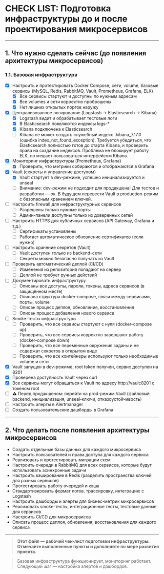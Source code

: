 # CHECK LIST: Подготовка инфраструктуры до и после проектирования микросервисов

---

## 1. Что нужно сделать сейчас (до появления архитектуры микросервисов)

### 1.1. Базовая инфраструктура
- [x] Настроить и протестировать Docker Compose, сети, volume, базовые сервисы (MySQL, Redis, RabbitMQ, Vault, Prometheus, Grafana, ELK)
  - [x] Все сервисы стартуют и доступны по нужным адресам
  - [x] Все volumes и сети корректно проброшены
  - [x] Нет лишних открытых портов наружу
- [x] Централизованное логирование (Logstash → Elasticsearch → Kibana)
  - [x] Logstash видит и обрабатывает тестовые логи
  - [x] В Elasticsearch появляются индексы logs-*
  - [x] Kibana подключена к Elasticsearch
  - [ ] Kibana не может создать служебный индекс .kibana_7.17.0 (ошибка index_not_found_exception). Требуется убедиться, что Elasticsearch полностью готов до старта Kibana, и проверить права на создание индексов. Проблема не блокирует работу ELK, но мешает пользоваться интерфейсом Kibana.
- [x] Мониторинг инфраструктуры (Prometheus, Grafana)
  - [x] Проверить, что метрики собираются и отображаются в Grafana
- [x] Vault (секреты и управление доступом)
  - [x] Vault стартует в dev-режиме, успешно инициализируется и unseal
  - [ ] Внимание: dev-режим не подходит для продакшена! Для тестов и разработки — ок. В будущем перевести Vault в production-режим с безопасным хранением ключей.
- [ ] Настроить firewall для инфраструктурных сервисов
  - [ ] Разрешены только нужные порты
  - [ ] Админ-панели доступны только из доверенных сетей
- [ ] Настроить HTTPS для публичных сервисов (API Gateway, Grafana и т.д.)
  - [ ] Сертификаты установлены
  - [ ] Работает автоматическое обновление сертификатов (если нужно)
- [ ] Настроить хранение секретов (Vault)
  - [ ] Vault доступен только из backend-сети
  - [ ] Секреты можно безопасно получать из Vault
- [ ] Проверить автоматический деплой (CI/CD)
  - [ ] Изменения из репозитория попадают на сервер
  - [ ] Деплой не требует ручных действий
- [ ] Документировать инфраструктуру
  - [ ] Описаны все доступы, пароли, токены, адреса сервисов (в защищённом месте)
  - [ ] Описана структура docker-compose, связи между сервисами, порты, volume
  - [ ] Описан процесс деплоя, обновления, восстановления
  - [ ] Описан процесс добавления нового сервиса
- [ ] Smoke-тесты инфраструктуры
  - [ ] Проверить, что все сервисы стартуют с нуля (docker-compose up)
  - [ ] Проверить, что все сервисы корректно завершают работу (docker-compose down)
  - [ ] Проверить, что все переменные окружения заданы и не содержат секретов в открытом виде
  - [ ] Проверить, что все контейнеры используют только необходимые volume и сети
- [x] Vault запущен в dev-режиме, root token получен, сервис доступен на 8201
- [x] Проверена доступность Vault через curl
- [x] Все сервисы могут обращаться к Vault по адресу http://vault:8201 с токеном root
- [ ] ⚠️ Перед продакшеном: перейти на prod-режим Vault (файловый backend, инициализация, unseal-ключи, отказоустойчивость)
- [ ] Настроить алерты в Alertmanager
- [ ] Создать пользовательские дашборды в Grafana

---

## 2. Что делать после появления архитектуры микросервисов

- Создать отдельные базы данных для каждого микросервиса
- Настроить пользователей и права доступа для каждого сервиса
- Реализовать и протестировать миграции схем
- Настроить очереди в RabbitMQ для всех сервисов, которые будут использовать асинхронные задачи
- Настроить кэширование в Redis (разделить пространства ключей для разных сервисов)
- Протестировать работу очередей и кэша
- Стандартизировать формат логов, трассировку, интеграцию с Logstash
- Настроить дашборды и алерты для бизнес-метрик микросервисов
- Реализовать smoke-тесты, интеграционные тесты, тестовые данные для сервисов
- Настроить CI/CD для микросервисов
- Описать процесс деплоя, обновления, восстановления для каждого сервиса

---

> **Этот файл — рабочий чек-лист подготовки инфраструктуры. Отмечайте выполненные пункты и дополняйте по мере развития проекта.**

> Базовая инфраструктура функционирует, мониторинг работает. Следующий шаг — настройка алертов и дашбордов. 